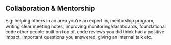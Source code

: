 ## Collaboration & Mentorship

E.g: helping others in an area you’re an expert in, mentorship program, writing clear meeting notes, improving monitoring/dashboards, foundational code other people built on top of, code reviews you did think had a positive impact, important questions you answered, giving an internal talk etc.
